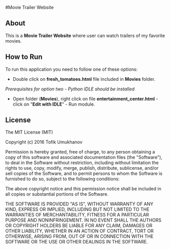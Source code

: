 #Movie Trailer Website
## About
This is a **Movie Trailer Website** where user can watch trailers of my favorite movies.

## How to Run
To run this application you need to follow one of these options:

- Double click on **fresh_tomatoes.html** file included in **Movies** folder.

*Prerequisites for option two - Python IDLE should be installed*

- Open folder (**Movies**), right click on file **entertainment_center.html** - click on "**Edit with IDLE**" - Run module.

## License
The MIT License (MIT)

Copyright (c) 2016 Tofik Umukhanov

Permission is hereby granted, free of charge, to any person obtaining a copy of this software and associated documentation files (the "Software"), to deal in the Software without restriction, including without limitation the rights to use, copy, modify, merge, publish, distribute, sublicense, and/or sell copies of the Software, and to permit persons to whom the Software is furnished to do so, subject to the following conditions:

The above copyright notice and this permission notice shall be included in all copies or substantial portions of the Software.

THE SOFTWARE IS PROVIDED "AS IS", WITHOUT WARRANTY OF ANY KIND, EXPRESS OR IMPLIED, INCLUDING BUT NOT LIMITED TO THE WARRANTIES OF MERCHANTABILITY, FITNESS FOR A PARTICULAR PURPOSE AND NONINFRINGEMENT. IN NO EVENT SHALL THE AUTHORS OR COPYRIGHT HOLDERS BE LIABLE FOR ANY CLAIM, DAMAGES OR OTHER LIABILITY, WHETHER IN AN ACTION OF CONTRACT, TORT OR OTHERWISE, ARISING FROM, OUT OF OR IN CONNECTION WITH THE SOFTWARE OR THE USE OR OTHER DEALINGS IN THE SOFTWARE.
